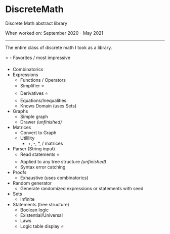 # DiscreteMath
Discrete Math abstract library

When worked on: September 2020 - May 2021

- - -

The entire class of discrete math I took as a library.

⭐ - Favorites / most impressive

* Combinatorics
* Expressions
  * Functions / Operators
  * Simplifier ⭐
  * Derivatives ⭐
  * Equations/Inequalities
  * Knows Domain (uses Sets)
* Graphs
  * Simple graph
  * Drawer *(unfinished)*
* Matrices
  * Convert to Graph
  * Utilility
    * +, -, *, / matrices
* Parser (String input)
  * Read statements ⭐
  * Applied to any tree structure *(unfinished)*
  * Syntax error catching
* Proofs
  * Exhaustive (uses combinatorics)
* Random generator
  * Generate randomized expressions or statements with seed
* Sets
  * Infinite
* Statements (tree structure)
  * Boolean logic
  * Existential/Universal
  * Laws
  * Logic table display ⭐
